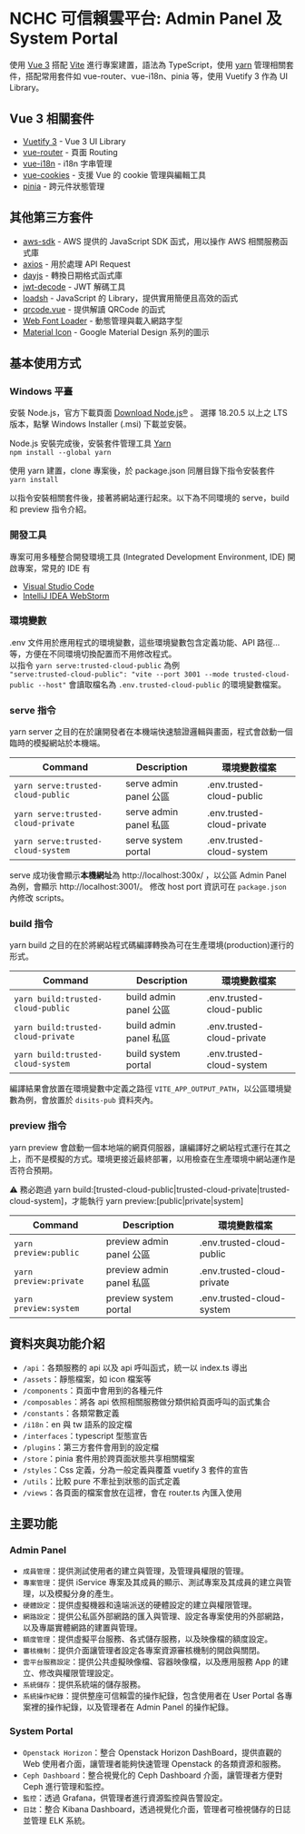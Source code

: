 # NCHC 可信賴雲平台: Admin Panel 及 System Portal

使用 [Vue 3](https://vuejs.org/guide/introduction.html) 搭配 [Vite](https://vitejs.dev/guide/) 進行專案建置，語法為 TypeScript，使用 [yarn](https://yarnpkg.com/) 管理相關套件，搭配常用套件如 vue-router、vue-i18n、pinia 等，使用 Vuetify 3 作為 UI Library。

## Vue 3 相關套件

- [Vuetify 3](https://vuetifyjs.com/en/getting-started/installation/#installation) - Vue 3 UI Library
- [vue-router](https://router.vuejs.org/) - 頁面 Routing
- [vue-i18n](https://vue-i18n.intlify.dev/) - i18n 字串管理
- [vue-cookies](https://github.com/cmp-cc/vue-cookies) - 支援 Vue 的 cookie 管理與編輯工具
- [pinia](https://pinia.vuejs.org/) - 跨元件狀態管理

## 其他第三方套件

- [aws-sdk](https://github.com/aws/aws-sdk-js-v3) - AWS 提供的 JavaScript SDK 函式，用以操作 AWS 相關服務函式庫
- [axios](https://axios-http.com/docs/intro) - 用於處理 API Request
- [dayjs](https://github.com/iamkun/dayjs) - 轉換日期格式函式庫
- [jwt-decode](https://github.com/auth0/jwt-decode) - JWT 解碼工具
- [loadsh](https://lodash.com/) - JavaScript 的 Library，提供實用簡便且高效的函式
- [qrcode.vue](https://github.com/scopewu/qrcode.vue) - 提供解讀 QRCode 的函式
- [Web Font Loader](https://github.com/typekit/webfontloader) - 動態管理與載入網路字型
- [Material Icon](https://pictogrammers.com/library/mdi/?welcome) - Google Material Design 系列的圖示

## 基本使用方式

### Windows 平臺

安裝 Node.js，官方下載頁面 [Download Node.js®](https://nodejs.org/en/download) 。
選擇 18.20.5 以上之 LTS 版本，點擊 Windows Installer (.msi) 下載並安裝。

Node.js 安裝完成後，安裝套件管理工具 [Yarn](https://yarnpkg.com/) \
`npm install --global yarn`

使用 yarn 建置，clone 專案後，於 package.json 同層目錄下指令安裝套件 \
`yarn install`

以指令安裝相關套件後，接著將網站運行起來。以下為不同環境的 serve，build 和 preview 指令介紹。

### 開發工具

專案可用多種整合開發環境工具 (Integrated Development Environment, IDE) 開啟專案，常見的 IDE 有

- [Visual Studio Code](https://code.visualstudio.com/Download)
- [IntelliJ IDEA WebStorm](https://www.jetbrains.com/webstorm/download/#section=windows)

### 環境變數

.env 文件用於應用程式的環境變數，這些環境變數包含定義功能、API 路徑…等，方便在不同環境切換配置而不用修改程式。 \
以指令 `yarn serve:trusted-cloud-public` 為例 \
`"serve:trusted-cloud-public": "vite --port 3001 --mode trusted-cloud-public --host"` 會讀取檔名為 `.env.trusted-cloud-public` 的環境變數檔案。

### serve 指令

yarn server 之目的在於讓開發者在本機端快速驗證邏輯與畫面，程式會啟動一個臨時的模擬網站於本機端。

| Command                            | Description            | 環境變數檔案               |
| ---------------------------------- | ---------------------- | -------------------------- |
| `yarn serve:trusted-cloud-public`  | serve admin panel 公區 | .env.trusted-cloud-public  |
| `yarn serve:trusted-cloud-private` | serve admin panel 私區 | .env.trusted-cloud-private |
| `yarn serve:trusted-cloud-system`  | serve system portal    | .env.trusted-cloud-system  |

serve 成功後會顯示**本機網址**為 http://localhost:300x/ ，以公區 Admin Panel 為例，會顯示 http://localhost:3001/。
修改 host port 資訊可在 `package.json` 內修改 scripts。

### build 指令

yarn build 之目的在於將網站程式碼編譯轉換為可在生產環境(production)運行的形式。

| Command                            | Description            | 環境變數檔案               |
| ---------------------------------- | ---------------------- | -------------------------- |
| `yarn build:trusted-cloud-public`  | build admin panel 公區 | .env.trusted-cloud-public  |
| `yarn build:trusted-cloud-private` | build admin panel 私區 | .env.trusted-cloud-private |
| `yarn build:trusted-cloud-system`  | build system portal    | .env.trusted-cloud-system  |

編譯結果會放置在環境變數中定義之路徑 `VITE_APP_OUTPUT_PATH`，以公區環境變數為例，會放置於 `disits-pub` 資料夾內。

### preview 指令

yarn preview 會啟動一個本地端的網頁伺服器，讓編譯好之網站程式運行在其之上，而不是模擬的方式。環境更接近最終部署，以用檢查在生產環境中網站運作是否符合預期。

:warning: 務必跑過 yarn build:[trusted-cloud-public|trusted-cloud-private|trusted-cloud-system]，才能執行 yarn preview:[public|private|system]

| Command                | Description              | 環境變數檔案               |
| ---------------------- | ------------------------ | -------------------------- |
| `yarn preview:public`  | preview admin panel 公區 | .env.trusted-cloud-public  |
| `yarn preview:private` | preview admin panel 私區 | .env.trusted-cloud-private |
| `yarn preview:system`  | preview system portal    | .env.trusted-cloud-system  |

## 資料夾與功能介紹

- `/api`：各類服務的 api 以及 api 呼叫函式，統一以 index.ts 導出
- `/assets`：靜態檔案，如 icon 檔案等
- `/components`：頁面中會用到的各種元件
- `/composables`：將各 api 依照相關服務做分類供給頁面呼叫的函式集合
- `/constants`：各類常數定義
- `/i18n`：en 與 tw 語系的設定檔
- `/interfaces`：typescript 型態宣告
- `/plugins`：第三方套件會用到的設定檔
- `/store`：pinia 套件用於跨頁面狀態共享相關檔案
- `/styles`：Css 定義，分為一般定義與覆蓋 vuetify 3 套件的宣告
- `/utils`：比較 pure 不牽扯到狀態的函式定義
- `/views`：各頁面的檔案會放在這裡，會在 router.ts 內匯入使用

## 主要功能

### Admin Panel

- `成員管理`：提供測試使用者的建立與管理，及管理員權限的管理。
- `專案管理`：提供 iService 專案及其成員的顯示、測試專案及其成員的建立與管理，以及模擬分身的產生。
- `硬體設定`：提供虛擬機器和遠端派送的硬體設定的建立與權限管理。
- `網路設定`：提供公私區外部網路的匯入與管理、設定各專案使用的外部網路，以及專屬實體網路的建置與管理。
- `額度管理`：提供虛擬平台服務、各式儲存服務，以及映像檔的額度設定。
- `審核機制`：提供介面讓管理者設定各專案資源審核機制的開啟與關閉。
- `雲平台服務設定`：提供公共虛擬映像檔、容器映像檔，以及應用服務 App 的建立、修改與權限管理設定。
- `系統儲存`：提供系統端的儲存服務。
- `系統操作紀錄`：提供整座可信賴雲的操作紀錄，包含使用者在 User Portal 各專案裡的操作紀錄，以及管理者在 Admin Panel 的操作紀錄。

### System Portal

- `Openstack Horizon`：整合 Openstack Horizon DashBoard，提供直觀的 Web 使用者介面，讓管理者能夠快速管理 Openstack 的各類資源和服務。
- `Ceph Dashboard`：整合視覺化的 Ceph Dashboard 介面，讓管理者方便對 Ceph 進行管理和監控。
- `監控`：透過 Grafana，供管理者進行資源監控與告警設定。
- `日誌`：整合 Kibana Dashboard，透過視覺化介面，管理者可檢視儲存的日誌並管理 ELK 系統。
